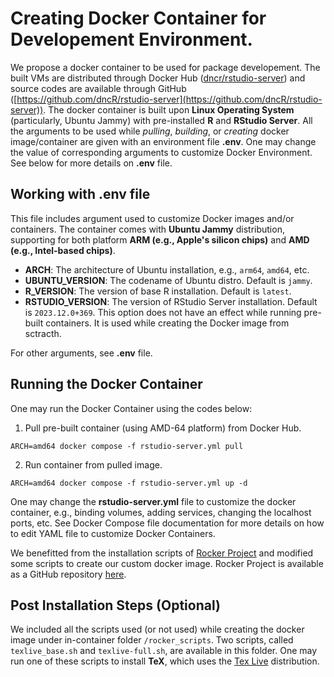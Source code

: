 # Creating Docker Container for Developement Environment.

We propose a docker container to be used for package developement. The built VMs are distributed through Docker Hub ([dncr/rstudio-server](https://hub.docker.com/repository/docker/dncr/rstudio-server/general)) and source codes are available through GitHub ([https://github.com/dncR/rstudio-server](https://github.com/dncR/rstudio-server)). The docker container is built upon **Linux Operating System** (particularly, Ubuntu Jammy) with pre-installed **R** and **RStudio Server**. All the arguments to be used while *pulling*, *building*, or *creating* docker image/container are given with an environment file **.env**. One may change the value of corresponding arguments to customize Docker Environment. See below for more details on **.env** file.

## Working with .env file

This file includes argument used to customize Docker images and/or containers. The container comes with **Ubuntu Jammy** distribution, supporting for both platform **ARM (e.g., Apple's silicon chips)** and **AMD (e.g., Intel-based chips)**. 

* **ARCH**: The architecture of Ubuntu installation, e.g., `arm64`, `amd64`, etc.
* **UBUNTU_VERSION**: The codename of Ubuntu distro. Default is `jammy`.
* **R_VERSION**: The version of base R installation. Default is `latest`.
* **RSTUDIO_VERSION**: The version of RStudio Server installation. Default is `2023.12.0+369`. This option does not have an effect while running pre-built containers. It is used while creating the Docker image from sctracth.

For other arguments, see **.env** file.

## Running the Docker Container

One may run the Docker Container using the codes below:

1. Pull pre-built container (using AMD-64 platform) from Docker Hub.

```
ARCH=amd64 docker compose -f rstudio-server.yml pull
```

2. Run container from pulled image.

```
ARCH=amd64 docker compose -f rstudio-server.yml up -d
```

One may change the **rstudio-server.yml** file to customize the docker container, e.g., binding volumes, adding services, changing the localhost ports, etc. See Docker Compose file documentation for more details on how to edit YAML file to customize Docker Containers.

We benefitted from the installation scripts of [Rocker Project](https://hub.docker.com/u/rocker) and modified some scripts to create our custom docker image. Rocker Project is available as a GitHub repository [here](https://github.com/rocker-org/rocker-versioned2).

## Post Installation Steps (Optional)

We included all the scripts used (or not used) while creating the docker image under in-container folder `/rocker_scripts`. Two scripts, called `texlive_base.sh` and `texlive-full.sh`, are available in this folder. One may run one of these scripts to install **TeX**, which uses the [Tex Live](https://www.tug.org/texlive/) distribution.

